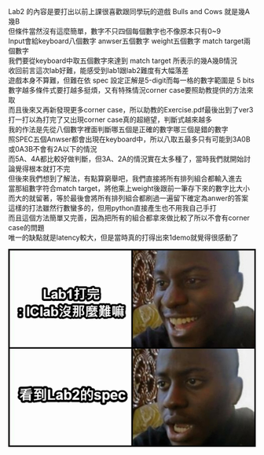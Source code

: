 Lab2 的內容是要打出以前上課很喜歡跟同學玩的遊戲 Bulls and Cows 就是幾A幾B  
但條件當然沒有這麼簡單，數字不只四個每個數字也不像原本只有0~9  
Input會給keyboard八個數字 anwser五個數字 weight五個數字 match target兩個數字  
我們要從keyboard中取五個數字來達到 match target 所表示的幾A幾B情況  
收回前言這次lab好難，能感受到lab1跟lab2難度有大幅落差  
遊戲本身不算難，但難在依 spec 設定正解是5-digit而每一格的數字範圍是 5 bits  
數字越多條件式要打越多挺煩，又有特殊情況corner case要照助教提供的方法來取   
而且後來又再新發現更多corner case，所以助教的Exercise.pdf最後出到了ver3  
打一打以為打完了又出現corner case真的超絕望，判斷式越來越多  
我的作法是先從八個數字裡面判斷哪五個是正確的數字哪三個是錯的數字  
照SPEC五個Anwser都會出現在keyboard中，所以八取五最多只有可能到3A0B或0A3B不會有2A以下的情況  
而5A、4A都比較好做判斷，但3A、2A的情況實在太多種了，當時我們就開始討論覺得根本就打不完  
但後來我們想到了解法，有點算窮舉吧，我們直接將所有排列組合都輸入進去  
當那組數字符合match target，將他乘上weight後跟前一筆存下來的數字比大小  
而大的就留著，等於最後會將所有排列組合都刷過一遍留下確定為anwer的答案  
這樣的打法雖然行數蠻多的，但用python直接產生也不用我自己手打  
而且這個方法簡單又完善，因為把所有的組合都拿來做比較了所以不會有corner case的問題  
唯一的缺點就是latency較大，但是當時真的打得出來1demo就覺得很感動了  

![image](https://github.com/GlenChenPo/Pictures/blob/main/Lab02.png)
